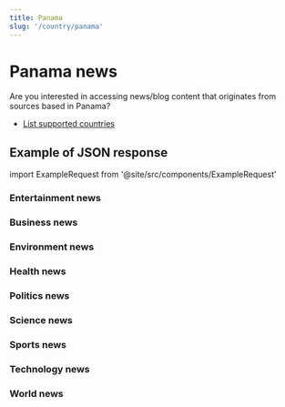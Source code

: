 ```yaml
---
title: Panama
slug: '/country/panama'
---
```


# Panama news

Are you interested in accessing news/blog content that originates from sources based in Panama?

- [List supported countries](/get-articles/countries)

## Example of JSON response

import ExampleRequest from '@site/src/components/ExampleRequest'

### Entertainment news
<ExampleRequest url="https://api.apitube.io/v1/news/articles-demo?limit=2&category=news/Arts_and_Entertainment&country=pa"></ExampleRequest>

### Business news
<ExampleRequest url="https://api.apitube.io/v1/news/articles-demo?limit=2&category=news/Business&country=pa"></ExampleRequest>

### Environment news
<ExampleRequest url="https://api.apitube.io/v1/news/articles-demo?limit=2&category=news/Environment&country=pa"></ExampleRequest>

### Health news
<ExampleRequest url="https://api.apitube.io/v1/news/articles-demo?limit=2&category=news/Health&country=pa"></ExampleRequest>

### Politics news
<ExampleRequest url="https://api.apitube.io/v1/news/articles-demo?limit=2&category=news/Politics&country=pa"></ExampleRequest>

### Science news
<ExampleRequest url="https://api.apitube.io/v1/news/articles-demo?limit=2&category=news/Science&country=pa"></ExampleRequest>

### Sports news
<ExampleRequest url="https://api.apitube.io/v1/news/articles-demo?limit=2&category=news/Sports&country=pa"></ExampleRequest>

### Technology news
<ExampleRequest url="https://api.apitube.io/v1/news/articles-demo?limit=2&category=news/Technology&country=pa"></ExampleRequest>

### World news
<ExampleRequest url="https://api.apitube.io/v1/news/articles-demo?limit=2&category=news/World&country=pa"></ExampleRequest>

